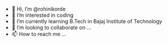 - 👋 Hi, I’m @rohinikorde
- 👀 I’m interested in coding 
- 🌱 I’m currently learning B.Tech in Bajaj Institute of Technology 
- 💞️ I’m looking to collaborate on ...
- 📫 How to reach me ...

<!---
rohinikorde/rohinikorde is a ✨ special ✨ repository because its `README.md` (this file) appears on your GitHub profile.
You can click the Preview link to take a look at your changes.
--->
